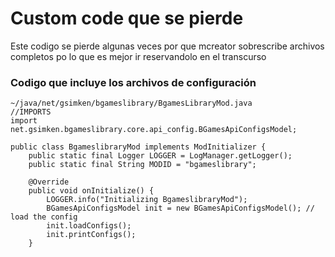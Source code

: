# Custom code que se pierde
Este codigo se pierde algunas veces por que mcreator sobrescribe archivos completos po lo que es mejor ir reservandolo en el transcurso
### Codigo que incluye los archivos de configuración
~~~
~/java/net/gsimken/bgameslibrary/BgamesLibraryMod.java
//IMPORTS
import net.gsimken.bgameslibrary.core.api_config.BGamesApiConfigsModel;

public class BgameslibraryMod implements ModInitializer {
	public static final Logger LOGGER = LogManager.getLogger();
	public static final String MODID = "bgameslibrary";

	@Override
	public void onInitialize() {
		LOGGER.info("Initializing BgameslibraryMod");
		BGamesApiConfigsModel init = new BGamesApiConfigsModel(); // load the config
		init.loadConfigs();
		init.printConfigs();
	}
~~~

